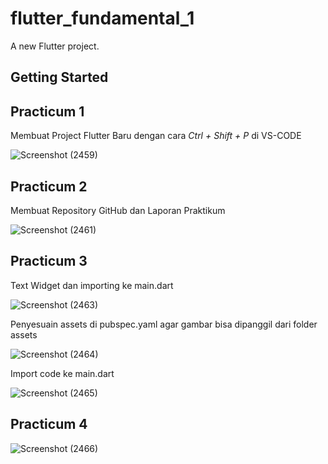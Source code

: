 # flutter_fundamental_1

A new Flutter project.

## Getting Started

## Practicum 1

Membuat Project Flutter Baru dengan cara *Ctrl + Shift + P* di VS-CODE

![Screenshot (2459)](https://user-images.githubusercontent.com/75615789/187161021-347131ef-ef08-42c7-9713-af92af23d669.png)

## Practicum 2

Membuat Repository GitHub dan Laporan Praktikum

![Screenshot (2461)](https://user-images.githubusercontent.com/75615789/187162390-7d62963e-76a4-4901-b874-dd822e80cd62.png)

## Practicum 3

Text Widget dan importing ke main.dart

![Screenshot (2463)](https://user-images.githubusercontent.com/75615789/187164047-cbb7a26a-e381-4014-8ab5-35008ec7c0ed.png)

Penyesuain assets di pubspec.yaml agar gambar bisa dipanggil dari folder assets

![Screenshot (2464)](https://user-images.githubusercontent.com/75615789/187164917-2d50a585-48f5-4cfb-ae7d-60fa800d3e02.png)

Import code ke main.dart

![Screenshot (2465)](https://user-images.githubusercontent.com/75615789/187165351-5c750bfa-30f1-47b2-a270-418d0b35ee05.png)

## Practicum 4

![Screenshot (2466)](https://user-images.githubusercontent.com/75615789/187171097-910bfcae-64d7-482c-9ee4-28dff1b11c41.png)


